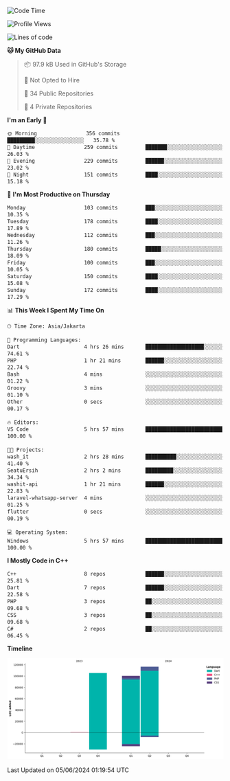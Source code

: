 <!--START_SECTION:waka-->
![Code Time](http://img.shields.io/badge/Code%20Time-100%20hrs%2049%20mins-blue)

![Profile Views](http://img.shields.io/badge/Profile%20Views-1-blue)

![Lines of code](https://img.shields.io/badge/From%20Hello%20World%20I%27ve%20Written-322.4%20thousand%20lines%20of%20code-blue)

**🐱 My GitHub Data** 

> 📦 97.9 kB Used in GitHub's Storage 
 > 
> 🚫 Not Opted to Hire
 > 
> 📜 34 Public Repositories 
 > 
> 🔑 4 Private Repositories 
 > 
**I'm an Early 🐤** 

```text
🌞 Morning                356 commits         █████████░░░░░░░░░░░░░░░░   35.78 % 
🌆 Daytime                259 commits         ███████░░░░░░░░░░░░░░░░░░   26.03 % 
🌃 Evening                229 commits         ██████░░░░░░░░░░░░░░░░░░░   23.02 % 
🌙 Night                  151 commits         ████░░░░░░░░░░░░░░░░░░░░░   15.18 % 
```
📅 **I'm Most Productive on Thursday** 

```text
Monday                   103 commits         ███░░░░░░░░░░░░░░░░░░░░░░   10.35 % 
Tuesday                  178 commits         ████░░░░░░░░░░░░░░░░░░░░░   17.89 % 
Wednesday                112 commits         ███░░░░░░░░░░░░░░░░░░░░░░   11.26 % 
Thursday                 180 commits         █████░░░░░░░░░░░░░░░░░░░░   18.09 % 
Friday                   100 commits         ███░░░░░░░░░░░░░░░░░░░░░░   10.05 % 
Saturday                 150 commits         ████░░░░░░░░░░░░░░░░░░░░░   15.08 % 
Sunday                   172 commits         ████░░░░░░░░░░░░░░░░░░░░░   17.29 % 
```


📊 **This Week I Spent My Time On** 

```text
🕑︎ Time Zone: Asia/Jakarta

💬 Programming Languages: 
Dart                     4 hrs 26 mins       ███████████████████░░░░░░   74.61 % 
PHP                      1 hr 21 mins        ██████░░░░░░░░░░░░░░░░░░░   22.74 % 
Bash                     4 mins              ░░░░░░░░░░░░░░░░░░░░░░░░░   01.22 % 
Groovy                   3 mins              ░░░░░░░░░░░░░░░░░░░░░░░░░   01.10 % 
Other                    0 secs              ░░░░░░░░░░░░░░░░░░░░░░░░░   00.17 % 

🔥 Editors: 
VS Code                  5 hrs 57 mins       █████████████████████████   100.00 % 

🐱‍💻 Projects: 
wash_it                  2 hrs 28 mins       ██████████░░░░░░░░░░░░░░░   41.40 % 
SeatuErsih               2 hrs 2 mins        █████████░░░░░░░░░░░░░░░░   34.34 % 
washit-api               1 hr 21 mins        ██████░░░░░░░░░░░░░░░░░░░   22.83 % 
laravel-whatsapp-server  4 mins              ░░░░░░░░░░░░░░░░░░░░░░░░░   01.25 % 
flutter                  0 secs              ░░░░░░░░░░░░░░░░░░░░░░░░░   00.19 % 

💻 Operating System: 
Windows                  5 hrs 57 mins       █████████████████████████   100.00 % 
```

**I Mostly Code in C++** 

```text
C++                      8 repos             ██████░░░░░░░░░░░░░░░░░░░   25.81 % 
Dart                     7 repos             ██████░░░░░░░░░░░░░░░░░░░   22.58 % 
PHP                      3 repos             ██░░░░░░░░░░░░░░░░░░░░░░░   09.68 % 
CSS                      3 repos             ██░░░░░░░░░░░░░░░░░░░░░░░   09.68 % 
C#                       2 repos             ██░░░░░░░░░░░░░░░░░░░░░░░   06.45 % 
```



**Timeline**

![Lines of Code chart](https://raw.githubusercontent.com/PradiptaAhmad/PradiptaAhmad/main/assets/bar_graph.png)


 Last Updated on 05/06/2024 01:19:54 UTC
<!--END_SECTION:waka-->
